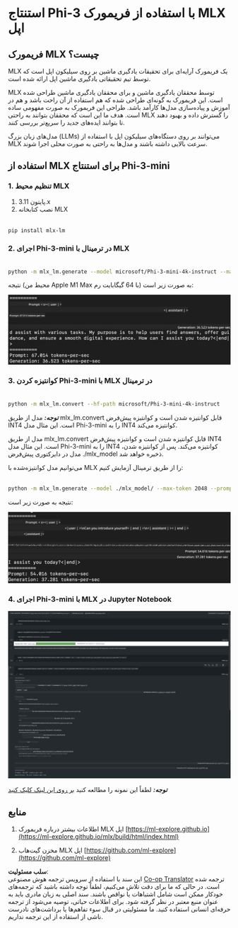 <!--
CO_OP_TRANSLATOR_METADATA:
{
  "original_hash": "dcb656f3d206fc4968e236deec5d4384",
  "translation_date": "2025-03-27T16:09:08+00:00",
  "source_file": "md\\03.FineTuning\\03.Inference\\MLX_Inference.md",
  "language_code": "fa"
}
-->
# **استنتاج Phi-3 با استفاده از فریمورک MLX اپل**

## **فریمورک MLX چیست؟**

MLX یک فریمورک آرایه‌ای برای تحقیقات یادگیری ماشین بر روی سیلیکون اپل است که توسط تیم تحقیقاتی یادگیری ماشین اپل ارائه شده است.

MLX توسط محققان یادگیری ماشین و برای محققان یادگیری ماشین طراحی شده است. این فریمورک به گونه‌ای طراحی شده که هم استفاده از آن راحت باشد و هم در آموزش و پیاده‌سازی مدل‌ها کارآمد باشد. طراحی این فریمورک به صورت مفهومی ساده است. هدف ما این است که محققان بتوانند به راحتی MLX را گسترش داده و بهبود دهند تا بتوانند ایده‌های جدید را سریع‌تر بررسی کنند.

مدل‌های زبان بزرگ (LLMs) می‌توانند بر روی دستگاه‌های سیلیکون اپل با استفاده از MLX سرعت بالایی داشته باشند و مدل‌ها به راحتی به صورت محلی اجرا شوند.

## **استفاده از MLX برای استنتاج Phi-3-mini**

### **1. تنظیم محیط MLX**

1. پایتون 3.11.x  
2. نصب کتابخانه MLX  

```bash

pip install mlx-lm

```

### **2. اجرای Phi-3-mini در ترمینال با MLX**

```bash

python -m mlx_lm.generate --model microsoft/Phi-3-mini-4k-instruct --max-token 2048 --prompt  "<|user|>\nCan you introduce yourself<|end|>\n<|assistant|>"

```

نتیجه (محیط من Apple M1 Max با 64 گیگابایت رم) به صورت زیر است:

![Terminal](../../../../../translated_images/01.0d0f100b646a4e4c4f1cd36c1a05727cd27f1e696ed642c06cf6e2c9bbf425a4.fa.png)

### **3. کوانتیزه کردن Phi-3-mini با MLX در ترمینال**

```bash

python -m mlx_lm.convert --hf-path microsoft/Phi-3-mini-4k-instruct

```

***توجه:*** مدل از طریق mlx_lm.convert قابل کوانتیزه شدن است و کوانتیزه پیش‌فرض INT4 است. این مثال مدل Phi-3-mini را به INT4 کوانتیزه می‌کند.

مدل از طریق mlx_lm.convert قابل کوانتیزه شدن است و کوانتیزه پیش‌فرض INT4 است. این مثال مدل Phi-3-mini را به INT4 کوانتیزه می‌کند. پس از کوانتیزه شدن، مدل در دایرکتوری پیش‌فرض ./mlx_model ذخیره خواهد شد.

می‌توانیم مدل کوانتیزه‌شده با MLX را از طریق ترمینال آزمایش کنیم:

```bash

python -m mlx_lm.generate --model ./mlx_model/ --max-token 2048 --prompt  "<|user|>\nCan you introduce yourself<|end|>\n<|assistant|>"

```

نتیجه به صورت زیر است:

![INT4](../../../../../translated_images/02.04e0be1f18a90a58ad47e0c9d9084ac94d0f1a8c02fa707d04dd2dfc7e9117c6.fa.png)

### **4. اجرای Phi-3-mini با MLX در Jupyter Notebook**

![Notebook](../../../../../translated_images/03.0cf0092fe143357656bb5a7bc6427c41d8528d772d38a82d0b2693e2a3eeb16e.fa.png)

***توجه:*** لطفاً این نمونه را مطالعه کنید [بر روی این لینک کلیک کنید](../../../../../code/03.Inference/MLX/MLX_DEMO.ipynb)

## **منابع**

1. اطلاعات بیشتر درباره فریمورک MLX اپل [https://ml-explore.github.io](https://ml-explore.github.io/mlx/build/html/index.html)

2. مخزن گیت‌هاب MLX اپل [https://github.com/ml-explore](https://github.com/ml-explore)

**سلب مسئولیت**:  
این سند با استفاده از سرویس ترجمه هوش مصنوعی [Co-op Translator](https://github.com/Azure/co-op-translator) ترجمه شده است. در حالی که ما برای دقت تلاش می‌کنیم، لطفاً توجه داشته باشید که ترجمه‌های خودکار ممکن است شامل اشتباهات یا نواقص باشند. سند اصلی به زبان مادری باید به عنوان منبع معتبر در نظر گرفته شود. برای اطلاعات حیاتی، توصیه می‌شود از ترجمه حرفه‌ای انسانی استفاده کنید. ما مسئولیتی در قبال سوء تفاهم‌ها یا برداشت‌های نادرست ناشی از استفاده از این ترجمه نداریم.